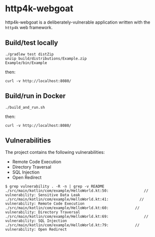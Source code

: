 # http4k-webgoat

http4k-webgoat is a deliberately-vulnerable application written with the `http4k` web framework.

## Build/test locally

```shell script
./gradlew test distZip
unzip build/distributions/Example.zip
Example/bin/Example
```

then:
```shell script
curl -v http://localhost:8080/
```

## Build/run in Docker

```shell script
./build_and_run.sh
```

then:
```shell script
curl -v http://localhost:8080/
```

## Vulnerabilities

The project contains the following vulnerabilities:

- Remote Code Execution
- Directory Traversal
- SQL Injection
- Open Redirect

```
$ grep vulnerability . -R -n | grep -v README
./src/main/kotlin/com/example/HelloWorld.kt:50:                // vulnerability: Sensitive Data Leak
./src/main/kotlin/com/example/HelloWorld.kt:41:              // vulnerability: Remote Code Execution
./src/main/kotlin/com/example/HelloWorld.kt:60:            // vulnerability: Directory Traversal
./src/main/kotlin/com/example/HelloWorld.kt:69:                // vulnerability: SQL Injection
./src/main/kotlin/com/example/HelloWorld.kt:79:            // vulnerability: Open Redirect
```

